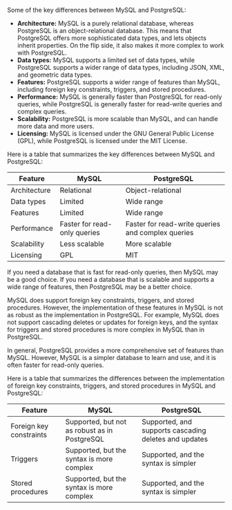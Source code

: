 Some of the key differences between MySQL and PostgreSQL:

* **Architecture:** MySQL is a purely relational database, whereas PostgreSQL is an object-relational database. This means that PostgreSQL offers more sophisticated data types, and lets objects inherit properties. On the flip side, it also makes it more complex to work with PostgreSQL.
* **Data types:** MySQL supports a limited set of data types, while PostgreSQL supports a wider range of data types, including JSON, XML, and geometric data types.
* **Features:** PostgreSQL supports a wider range of features than MySQL, including foreign key constraints, triggers, and stored procedures.
* **Performance:** MySQL is generally faster than PostgreSQL for read-only queries, while PostgreSQL is generally faster for read-write queries and complex queries.
* **Scalability:** PostgreSQL is more scalable than MySQL, and can handle more data and more users.
* **Licensing:** MySQL is licensed under the GNU General Public License (GPL), while PostgreSQL is licensed under the MIT License.

Here is a table that summarizes the key differences between MySQL and PostgreSQL:

| Feature | MySQL | PostgreSQL |
|---|---|---|
| Architecture | Relational | Object-relational |
| Data types | Limited | Wide range |
| Features | Limited | Wide range |
| Performance | Faster for read-only queries | Faster for read-write queries and complex queries |
| Scalability | Less scalable | More scalable |
| Licensing | GPL | MIT |

If you need a database that is fast for read-only queries, then MySQL may be a good choice. If you need a database that is scalable and supports a wide range of features, then PostgreSQL may be a better choice.

MySQL does support foreign key constraints, triggers, and stored procedures. However, the implementation of these features in MySQL is not as robust as the implementation in PostgreSQL. For example, MySQL does not support cascading deletes or updates for foreign keys, and the syntax for triggers and stored procedures is more complex in MySQL than in PostgreSQL.

In general, PostgreSQL provides a more comprehensive set of features than MySQL. However, MySQL is a simpler database to learn and use, and it is often faster for read-only queries.

Here is a table that summarizes the differences between the implementation of foreign key constraints, triggers, and stored procedures in MySQL and PostgreSQL:

| Feature | MySQL | PostgreSQL |
|---|---|---|
| Foreign key constraints | Supported, but not as robust as in PostgreSQL | Supported, and supports cascading deletes and updates |
| Triggers | Supported, but the syntax is more complex | Supported, and the syntax is simpler |
| Stored procedures | Supported, but the syntax is more complex | Supported, and the syntax is simpler |

